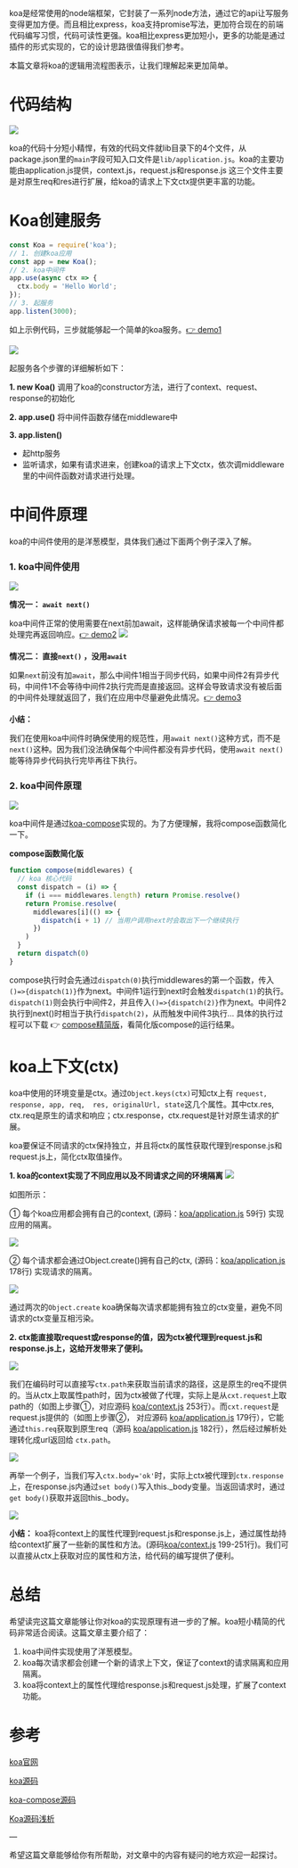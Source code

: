 koa是经常使用的node端框架，它封装了一系列node方法，通过它的api让写服务变得更加方便。而且相比express，koa支持promise写法，更加符合现在的前端代码编写习惯，代码可读性更强。koa相比express更加短小，更多的功能是通过插件的形式实现的，它的设计思路很值得我们参考。

本篇文章将koa的逻辑用流程图表示，让我们理解起来更加简单。
<!-- more -->
# 代码结构
![](https://p3-juejin.byteimg.com/tos-cn-i-k3u1fbpfcp/ae9cf32b2dd9416087eb83164269820e~tplv-k3u1fbpfcp-watermark.image)

koa的代码十分短小精悍，有效的代码文件就lib目录下的4个文件，从package.json里的`main`字段可知入口文件是`lib/application.js`。koa的主要功能由application.js提供，context.js，request.js和response.js 这三个文件主要是对原生req和res进行扩展，给koa的请求上下文ctx提供更丰富的功能。

# Koa创建服务
```js
const Koa = require('koa');
// 1. 创建koa应用
const app = new Koa();
// 2. koa中间件
app.use(async ctx => {
  ctx.body = 'Hello World';
});
// 3. 起服务
app.listen(3000);
```

如上示例代码，三步就能够起一个简单的koa服务。[👉 demo1](https://github.com/kinyaying/koa-demo/blob/main/demo1.js)

![](https://p3-juejin.byteimg.com/tos-cn-i-k3u1fbpfcp/d9cd91d1c7594d759ad147c7fa7468b4~tplv-k3u1fbpfcp-watermark.image)

起服务各个步骤的详细解析如下：

**1. new Koa()**
调用了koa的constructor方法，进行了context、request、response的初始化

**2. app.use()**
将中间件函数存储在middleware中

**3. app.listen()**

- 起http服务
- 监听请求，如果有请求进来，创建koa的请求上下文ctx，依次调middleware里的中间件函数对请求进行处理。


# 中间件原理
koa的中间件使用的是洋葱模型，具体我们通过下面两个例子深入了解。
### 1. koa中间件使用
![](https://p6-juejin.byteimg.com/tos-cn-i-k3u1fbpfcp/d4cb22cf5816444798038a1cee5eb9aa~tplv-k3u1fbpfcp-watermark.image)

**情况一： `await next()`**

koa中间件正常的使用需要在next前加await，这样能确保请求被每一个中间件都处理完再返回响应。[👉 demo2](https://github.com/kinyaying/koa-demo/blob/main/demo2.js)
![](https://p1-juejin.byteimg.com/tos-cn-i-k3u1fbpfcp/7431b034d26541ed85f64f96b3e8833c~tplv-k3u1fbpfcp-watermark.image)

**情况二： 直接`next()` ，没用`await`**

如果`next`前没有加`await`，那么中间件1相当于同步代码，如果中间件2有异步代码，中间件1不会等待中间件2执行完而是直接返回。这样会导致请求没有被后面的中间件处理就返回了，我们在应用中尽量避免此情况。[👉 demo3](https://github.com/kinyaying/koa-demo/blob/main/demo3.js)

**小结：**

我们在使用koa中间件时确保使用的规范性，用`await next()`这种方式，而不是`next()`这种。因为我们没法确保每个中间件都没有异步代码，使用`await next()`能等待异步代码执行完毕再往下执行。

### 2. koa中间件原理
![](https://p9-juejin.byteimg.com/tos-cn-i-k3u1fbpfcp/6765b516fbb7400299151aac96dbfc96~tplv-k3u1fbpfcp-watermark.image)

koa中间件是通过[koa-compose](https://github.com/koajs/compose)实现的。为了方便理解，我将compose函数简化一下。

**compose函数简化版**
```js
function compose(middlewares) {
  // koa 核心代码
  const dispatch = (i) => {
    if (i === middlewares.length) return Promise.resolve()
    return Promise.resolve(
      middlewares[i](() => {
        dispatch(i + 1) // 当用户调用next时会取出下一个继续执行
      })
    )
  }
  return dispatch(0)
}
```

compose执行时会先通过`dispatch(0)`执行middlewares的第一个函数，传入`()=>{dispatch(1)}`作为next。中间件1运行到next时会触发`dispatch(1)`的执行。`dispatch(1)`则会执行中间件2，并且传入`()=>{dispatch(2)}`作为next。中间件2执行到next()时相当于执行`dispatch(2)`，从而触发中间件3执行...
具体的执行过程可以下载 👉 [compose精简版](https://github.com/kinyaying/koa-demo/blob/main/compose.js)，看简化版compose的运行结果。

# koa上下文(ctx)

koa中使用的环境变量是ctx。通过`Object.keys(ctx)`可知ctx上有 `request, response, app, req,  res, originalUrl, state`这几个属性。其中ctx.res, ctx.req是原生的请求和响应；ctx.response，ctx.request是针对原生请求的扩展。

koa要保证不同请求的ctx保持独立，并且将ctx的属性获取代理到response.js和request.js上，简化ctx取值操作。

**1. koa的context实现了不同应用以及不同请求之间的环境隔离**
![](https://p3-juejin.byteimg.com/tos-cn-i-k3u1fbpfcp/a0018165c33749e3a9412d1ebdf3b433~tplv-k3u1fbpfcp-watermark.image)

如图所示：

① 每个koa应用都会拥有自己的context, (源码：[koa/application.js](https://github.com/koajs/koa/blob/master/lib/application.js) 59行) 实现应用的隔离。

![](https://p9-juejin.byteimg.com/tos-cn-i-k3u1fbpfcp/b706081401b149a081e7d09ecc9986ef~tplv-k3u1fbpfcp-watermark.image)

② 每个请求都会通过Object.create()拥有自己的ctx, (源码：[koa/application.js](https://github.com/koajs/koa/blob/master/lib/application.js) 178行) 实现请求的隔离。

![](https://p3-juejin.byteimg.com/tos-cn-i-k3u1fbpfcp/8601ffa627734426a11353ceaac7b764~tplv-k3u1fbpfcp-watermark.image)

通过两次的`Object.create` koa确保每次请求都能拥有独立的ctx变量，避免不同请求的ctx变量互相污染。

**2. ctx能直接取request或response的值，因为ctx被代理到request.js和response.js上，这给开发带来了便利。**

![](https://p1-juejin.byteimg.com/tos-cn-i-k3u1fbpfcp/cced934c28374cc4b84c436a41cb5d7d~tplv-k3u1fbpfcp-watermark.image)

我们在编码时可以直接写`ctx.path`来获取当前请求的路径，这是原生的req不提供的。当从ctx上取属性path时，因为ctx被做了代理，实际上是从`cxt.request`上取path的（如图上步骤①，对应源码 [koa/context.js](https://github.com/koajs/koa/blob/master/lib/context.js)  253行）。而`cxt.request`是request.js提供的（如图上步骤②， 对应源码  [koa/application.js](https://github.com/koajs/koa/blob/master/lib/application.js) 179行），它能通过`this.req`获取到原生req（源码 [koa/application.js](https://github.com/koajs/koa/blob/master/lib/application.js) 182行），然后经过解析处理转化成url返回给 `ctx.path`。


![](https://p9-juejin.byteimg.com/tos-cn-i-k3u1fbpfcp/dc0ca7edb85647ca93ca0f460fc27c29~tplv-k3u1fbpfcp-watermark.image)

再举一个例子，当我们写入`ctx.body='ok'`时，实际上ctx被代理到`ctx.response`上，在response.js内通过`set body()`写入this._body变量。当返回请求时，通过`get body()`获取并返回this._body。

![](https://p3-juejin.byteimg.com/tos-cn-i-k3u1fbpfcp/879aafcdeb774e48b94b27ac97322fe0~tplv-k3u1fbpfcp-watermark.image)

**小结：** koa将context上的属性代理到request.js和response.js上，通过属性劫持给context扩展了一些新的属性和方法。(源码[koa/context.js](https://github.com/koajs/koa/blob/master/lib/context.js) 199-251行)。我们可以直接从ctx上获取对应的属性和方法，给代码的编写提供了便利。

# 总结

希望读完这篇文章能够让你对koa的实现原理有进一步的了解。koa短小精简的代码非常适合阅读。这篇文章主要介绍了：
1. koa中间件实现使用了洋葱模型。
2. koa每次请求都会创建一个新的请求上下文，保证了context的请求隔离和应用隔离。
3. koa将context上的属性代理给response.js和request.js处理，扩展了context功能。


# 参考
[koa官网](https://koa.bootcss.com/)

[koa源码](https://github.com/koajs/koa)

[koa-compose源码](https://github.com/koajs/compose)

[Koa源码浅析](https://segmentfault.com/a/1190000019603834)

—

希望这篇文章能够给你有所帮助，对文章中的内容有疑问的地方欢迎一起探讨。


